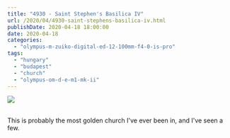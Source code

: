 ```yaml
---
title: "4930 - Saint Stephen's Basilica IV"
url: /2020/04/4930-saint-stephens-basilica-iv.html
publishDate: 2020-04-18 18:00:00
date: 2020-04-18
categories: 
  - "olympus-m-zuiko-digital-ed-12-100mm-f4-0-is-pro"
tags: 
  - "hungary"
  - "budapest"
  - "church"
  - "olympus-om-d-e-m1-mk-ii"
---
```

<div class="container">
<div class="center"><a target="_blank" href="https://d25zfm9zpd7gm5.cloudfront.net/1200x1200/2018/20180520_180045_lr.jpg"><img class="webfeedsFeaturedVisual" src="https://d25zfm9zpd7gm5.cloudfront.net/0600x0600/2018/20180520_180045_lr.jpg" /></a></div>
</div>
<br />

This is probably the most golden church I've ever been in, and I've
seen a few.